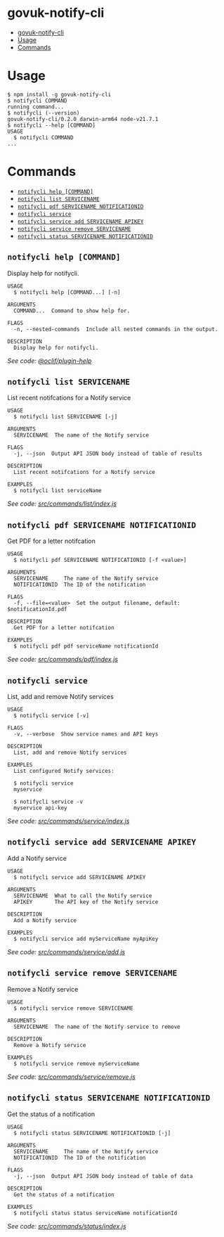 # govuk-notify-cli

<!-- toc -->
* [govuk-notify-cli](#govuk-notify-cli)
* [Usage](#usage)
* [Commands](#commands)
<!-- tocstop -->

# Usage

<!-- usage -->
```sh-session
$ npm install -g govuk-notify-cli
$ notifycli COMMAND
running command...
$ notifycli (--version)
govuk-notify-cli/0.2.0 darwin-arm64 node-v21.7.1
$ notifycli --help [COMMAND]
USAGE
  $ notifycli COMMAND
...
```
<!-- usagestop -->

# Commands

<!-- commands -->
* [`notifycli help [COMMAND]`](#notifycli-help-command)
* [`notifycli list SERVICENAME`](#notifycli-list-servicename)
* [`notifycli pdf SERVICENAME NOTIFICATIONID`](#notifycli-pdf-servicename-notificationid)
* [`notifycli service`](#notifycli-service)
* [`notifycli service add SERVICENAME APIKEY`](#notifycli-service-add-servicename-apikey)
* [`notifycli service remove SERVICENAME`](#notifycli-service-remove-servicename)
* [`notifycli status SERVICENAME NOTIFICATIONID`](#notifycli-status-servicename-notificationid)

## `notifycli help [COMMAND]`

Display help for notifycli.

```
USAGE
  $ notifycli help [COMMAND...] [-n]

ARGUMENTS
  COMMAND...  Command to show help for.

FLAGS
  -n, --nested-commands  Include all nested commands in the output.

DESCRIPTION
  Display help for notifycli.
```

_See code: [@oclif/plugin-help](https://github.com/oclif/plugin-help/blob/v6.0.20/src/commands/help.ts)_

## `notifycli list SERVICENAME`

List recent notifcations for a Notify service

```
USAGE
  $ notifycli list SERVICENAME [-j]

ARGUMENTS
  SERVICENAME  The name of the Notify service

FLAGS
  -j, --json  Output API JSON body instead of table of results

DESCRIPTION
  List recent notifcations for a Notify service

EXAMPLES
  $ notifycli list serviceName
```

_See code: [src/commands/list/index.js](https://github.com/gunjam/nofitfy-cli/blob/v0.2.0/src/commands/list/index.js)_

## `notifycli pdf SERVICENAME NOTIFICATIONID`

Get PDF for a letter notifcation

```
USAGE
  $ notifycli pdf SERVICENAME NOTIFICATIONID [-f <value>]

ARGUMENTS
  SERVICENAME     The name of the Notify service
  NOTIFICATIONID  The ID of the notification

FLAGS
  -f, --file=<value>  Set the output filename, default: $notificationId.pdf

DESCRIPTION
  Get PDF for a letter notifcation

EXAMPLES
  $ notifycli pdf pdf serviceName notificationId
```

_See code: [src/commands/pdf/index.js](https://github.com/gunjam/nofitfy-cli/blob/v0.2.0/src/commands/pdf/index.js)_

## `notifycli service`

List, add and remove Notify services

```
USAGE
  $ notifycli service [-v]

FLAGS
  -v, --verbose  Show service names and API keys

DESCRIPTION
  List, add and remove Notify services

EXAMPLES
  List configured Notify services:

  $ notifycli service
  myservice

  $ notifycli service -v
  myservice api-key
```

_See code: [src/commands/service/index.js](https://github.com/gunjam/nofitfy-cli/blob/v0.2.0/src/commands/service/index.js)_

## `notifycli service add SERVICENAME APIKEY`

Add a Notify service

```
USAGE
  $ notifycli service add SERVICENAME APIKEY

ARGUMENTS
  SERVICENAME  What to call the Notify service
  APIKEY       The API key of the Notify service

DESCRIPTION
  Add a Notify service

EXAMPLES
  $ notifycli service add myServiceName myApiKey
```

_See code: [src/commands/service/add.js](https://github.com/gunjam/nofitfy-cli/blob/v0.2.0/src/commands/service/add.js)_

## `notifycli service remove SERVICENAME`

Remove a Notify service

```
USAGE
  $ notifycli service remove SERVICENAME

ARGUMENTS
  SERVICENAME  The name of the Notify service to remove

DESCRIPTION
  Remove a Notify service

EXAMPLES
  $ notifycli service remove myServiceName
```

_See code: [src/commands/service/remove.js](https://github.com/gunjam/nofitfy-cli/blob/v0.2.0/src/commands/service/remove.js)_

## `notifycli status SERVICENAME NOTIFICATIONID`

Get the status of a notification

```
USAGE
  $ notifycli status SERVICENAME NOTIFICATIONID [-j]

ARGUMENTS
  SERVICENAME     The name of the Notify service
  NOTIFICATIONID  The ID of the notification

FLAGS
  -j, --json  Output API JSON body instead of table of data

DESCRIPTION
  Get the status of a notification

EXAMPLES
  $ notifycli status status serviceName notificationId
```

_See code: [src/commands/status/index.js](https://github.com/gunjam/nofitfy-cli/blob/v0.2.0/src/commands/status/index.js)_
<!-- commandsstop -->
